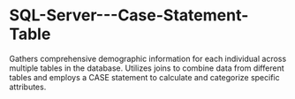 # SQL-Server---Case-Statement-Table
Gathers comprehensive demographic information for each individual across multiple tables in the database. Utilizes joins to combine data from different tables and employs a CASE statement to calculate and categorize specific attributes.
